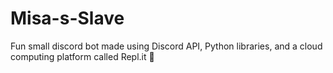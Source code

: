 # Misa-s-Slave

Fun small discord bot made using Discord API, Python libraries, and a cloud computing platform called Repl.it :white_heart:
